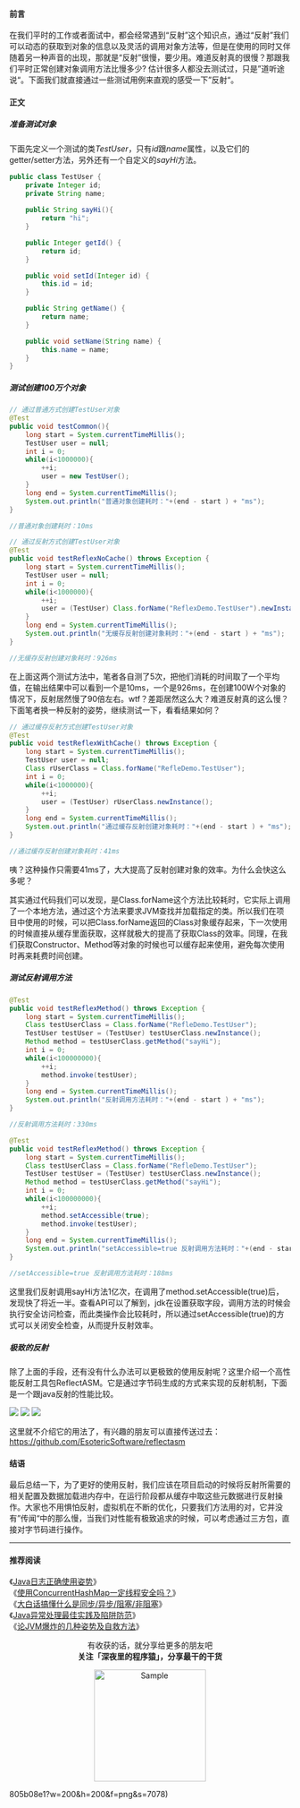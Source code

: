 ####  前言

在我们平时的工作或者面试中，都会经常遇到“反射”这个知识点，通过“反射”我们可以动态的获取到对象的信息以及灵活的调用对象方法等，但是在使用的同时又伴随着另一种声音的出现，那就是“反射”很慢，要少用。难道反射真的很慢？那跟我们平时正常创建对象调用方法比慢多少? 估计很多人都没去测试过，只是”道听途说“。下面我们就直接通过一些测试用例来直观的感受一下”反射“。

#### 正文

##### 准备测试对象

下面先定义一个测试的类*TestUser*，只有*id*跟*name*属性，以及它们的getter/setter方法，另外还有一个自定义的*sayHi*方法。

```java
public class TestUser {
    private Integer id;
    private String name;
    
    public String sayHi(){
        return "hi";
    }

    public Integer getId() {
        return id;
    }

    public void setId(Integer id) {
        this.id = id;
    }

    public String getName() {
        return name;
    }

    public void setName(String name) {
        this.name = name;
    }
}
```

##### 测试创建100万个对象

```java
// 通过普通方式创建TestUser对象
@Test
public void testCommon(){
    long start = System.currentTimeMillis();
    TestUser user = null;
    int i = 0;
    while(i<1000000){
        ++i;
        user = new TestUser();
    }
    long end = System.currentTimeMillis();
    System.out.println("普通对象创建耗时："+(end - start ) + "ms");
}

//普通对象创建耗时：10ms
```

```java
// 通过反射方式创建TestUser对象
@Test
public void testReflexNoCache() throws Exception {
    long start = System.currentTimeMillis();
    TestUser user = null;
    int i = 0;
    while(i<1000000){
        ++i;
        user = (TestUser) Class.forName("ReflexDemo.TestUser").newInstance();
    }
    long end = System.currentTimeMillis();
    System.out.println("无缓存反射创建对象耗时："+(end - start ) + "ms");
}

//无缓存反射创建对象耗时：926ms
```

在上面这两个测试方法中，笔者各自测了5次，把他们消耗的时间取了一个平均值，在输出结果中可以看到一个是10ms，一个是926ms，在创建100W个对象的情况下，反射居然慢了90倍左右。wtf？差距居然这么大？难道反射真的这么慢？下面笔者换一种反射的姿势，继续测试一下，看看结果如何？

```java
// 通过缓存反射方式创建TestUser对象
@Test
public void testReflexWithCache() throws Exception {
    long start = System.currentTimeMillis();
    TestUser user = null;
    Class rUserClass = Class.forName("RefleDemo.TestUser");
    int i = 0;
    while(i<1000000){
        ++i;
        user = (TestUser) rUserClass.newInstance();
    }
    long end = System.currentTimeMillis();
    System.out.println("通过缓存反射创建对象耗时："+(end - start ) + "ms");
}

//通过缓存反射创建对象耗时：41ms
```

咦？这种操作只需要41ms了，大大提高了反射创建对象的效率。为什么会快这么多呢？

其实通过代码我们可以发现，是Class.forName这个方法比较耗时，它实际上调用了一个本地方法，通过这个方法来要求JVM查找并加载指定的类。所以我们在项目中使用的时候，可以把Class.forName返回的Class对象缓存起来，下一次使用的时候直接从缓存里面获取，这样就极大的提高了获取Class的效率。同理，在我们获取Constructor、Method等对象的时候也可以缓存起来使用，避免每次使用时再来耗费时间创建。



##### 测试反射调用方法

```java
@Test
public void testReflexMethod() throws Exception {
    long start = System.currentTimeMillis();
    Class testUserClass = Class.forName("RefleDemo.TestUser");
    TestUser testUser = (TestUser) testUserClass.newInstance();
    Method method = testUserClass.getMethod("sayHi");
    int i = 0;
    while(i<100000000){
        ++i;
        method.invoke(testUser);
    }
    long end = System.currentTimeMillis();
    System.out.println("反射调用方法耗时："+(end - start ) + "ms");
}

//反射调用方法耗时：330ms
```
```java
@Test
public void testReflexMethod() throws Exception {
    long start = System.currentTimeMillis();
    Class testUserClass = Class.forName("RefleDemo.TestUser");
    TestUser testUser = (TestUser) testUserClass.newInstance();
    Method method = testUserClass.getMethod("sayHi");
    int i = 0;
    while(i<100000000){
        ++i;
        method.setAccessible(true);
        method.invoke(testUser);
    }
    long end = System.currentTimeMillis();
    System.out.println("setAccessible=true 反射调用方法耗时："+(end - start ) + "ms");
}

//setAccessible=true 反射调用方法耗时：188ms
```

这里我们反射调用sayHi方法1亿次，在调用了method.setAccessible(true)后，发现快了将近一半。查看API可以了解到，jdk在设置获取字段，调用方法的时候会执行安全访问检查，而此类操作会比较耗时，所以通过setAccessible(true)的方式可以关闭安全检查，从而提升反射效率。

##### 极致的反射

除了上面的手段，还有没有什么办法可以更极致的使用反射呢？这里介绍一个高性能反射工具包ReflectASM。它是通过字节码生成的方式来实现的反射机制，下面是一个跟java反射的性能比较。


![](https://user-gold-cdn.xitu.io/2019/4/25/16a55008b98e4347?w=700&h=62&f=png&s=5265)
![](https://user-gold-cdn.xitu.io/2019/4/25/16a55001783d17d9?w=700&h=62&f=png&s=5259)
![](https://user-gold-cdn.xitu.io/2019/4/25/16a5500b5ccbdfbd?w=700&h=62&f=png&s=5551)

这里就不介绍它的用法了，有兴趣的朋友可以直接传送过去：https://github.com/EsotericSoftware/reflectasm

#### 结语

最后总结一下，为了更好的使用反射，我们应该在项目启动的时候将反射所需要的相关配置及数据加载进内存中，在运行阶段都从缓存中取这些元数据进行反射操作。大家也不用惧怕反射，虚拟机在不断的优化，只要我们方法用的对，它并没有”传闻“中的那么慢，当我们对性能有极致追求的时候，可以考虑通过三方包，直接对字节码进行操作。


---

#### 推荐阅读

《[Java日志正确使用姿势](https://mp.weixin.qq.com/s/aQx2ROajH2SqgHL77yxW3Q)》  
《[使用ConcurrentHashMap一定线程安全吗？](https://mp.weixin.qq.com/s/IT13vku21IMPv4aHuHG9lQ)》  
《[大白话搞懂什么是同步/异步/阻塞/非阻塞](https://mp.weixin.qq.com/s/TW82I31CVRbKOwJGnTTP8A)》  
《[Java异常处理最佳实践及陷阱防范](https://mp.weixin.qq.com/s/zeGqY0ZcrU_oOHpVW9V3zQ)》    
《[论JVM爆炸的几种姿势及自救方法](https://mp.weixin.qq.com/s/2oLX-i5zbTNayjJzAOSN8A)》    


<p align="center">
有收获的话，就分享给更多的朋友吧<br/>
<b>关注「深夜里的程序猿」，分享最干的干货</b>
</p>
<p align="center">
<img src="/resource/qrcode.png" alt="Sample"  width="200" height="200">
</p>805b08e1?w=200&h=200&f=png&s=7078)